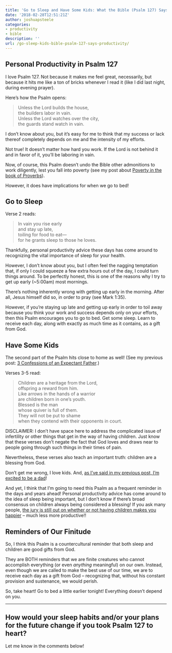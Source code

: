 ```yaml
---
title: 'Go to Sleep and Have Some Kids: What the Bible (Psalm 127) Says about Productivity'
date: '2018-02-28T12:51:21Z'
author: joshuapsteele
categories:
- productivity
- bible
description: ''
url: /go-sleep-kids-bible-psalm-127-says-productivity/
---
```

## Personal Productivity in Psalm 127

I love Psalm 127. Not because it makes me feel great, necessarily, but because it hits me like a ton of bricks whenever I read it (like I did last night, during evening prayer).

Here’s how the Psalm opens:

> <span class="text Ps-127-1">Unless the <span class="small-caps">Lord</span> builds the house,</span>  
> <span class="indent-1"><span class="indent-1-breaks"> </span><span class="text Ps-127-1">the builders labor in vain.</span></span>  
> <span class="text Ps-127-1">Unless the <span class="small-caps">Lord</span> watches over the city,</span>  
> <span class="indent-1"><span class="indent-1-breaks"> </span><span class="text Ps-127-1">the guards stand watch in vain.</span></span>

I don’t know about you, but it’s easy for me to think that my success or lack thereof completely depends on me and the intensity of my efforts.

Not true! It doesn’t matter how hard you work. If the Lord is not behind it and in favor of it, you’ll be laboring in vain.

Now, of course, this Psalm doesn’t undo the Bible other admonitions to work diligently, lest you fall into poverty (see my post about [Poverty in the book of Proverbs](https://joshuapsteele.com/20110210proverbs-topical-study-poverty/)).

However, it does have implications for when we go to bed!

## Go to Sleep

Verse 2 reads:

> <span class="text Ps-127-2" id="en-NIV-16124">In vain you rise early</span>  
> <span class="indent-1"><span class="indent-1-breaks"> </span><span class="text Ps-127-2">and stay up late,</span></span>  
> <span class="text Ps-127-2">toiling for food to eat—</span>  
> <span class="indent-1"><span class="indent-1-breaks"> </span><span class="text Ps-127-2">for he grants sleep to those he loves.</span></span>

Thankfully, personal productivity advice these days has come around to recognizing the vital importance of sleep for your health.

However, I don’t know about you, but I often feel the nagging temptation that, if only I could squeeze a few extra hours out of the day, I could turn things around. To be perfectly honest, this is one of the reasons why I try to get up early (~5:00am) most mornings.

There’s nothing inherently wrong with getting up early in the morning. After all, Jesus himself did so, in order to pray (see Mark 1:35).

However, if you’re staying up late and getting up early in order to toil away because you think your work and success depends only on your efforts, then this Psalm encourages you to go to bed. Get some sleep. Learn to receive each day, along with exactly as much time as it contains, as a gift from God.

## Have Some Kids

The second part of the Psalm hits close to home as well! (See my previous post: [3 Confessions of an Expectant Father](https://joshuapsteele.com/3-confessions-expectant-father/).)

Verses 3-5 read:

> <span class="text Ps-127-3" id="en-NIV-16125">Children are a heritage from the <span class="small-caps">Lord</span>,</span>  
> <span class="indent-1"><span class="indent-1-breaks"> </span><span class="text Ps-127-3">offspring a reward from him.</span></span>  
> <span class="text Ps-127-4" id="en-NIV-16126">Like arrows in the hands of a warrior</span>  
> <span class="indent-1"><span class="indent-1-breaks"> </span><span class="text Ps-127-4">are children born in one’s youth.</span></span>  
> <span class="text Ps-127-5" id="en-NIV-16127">Blessed is the man</span>  
> <span class="indent-1"><span class="indent-1-breaks"> </span><span class="text Ps-127-5">whose quiver is full of them.</span></span>  
> <span class="text Ps-127-5">They will not be put to shame</span>  
> <span class="indent-1"><span class="indent-1-breaks"> </span><span class="text Ps-127-5">when they contend with their opponents in court.</span></span>

DISCLAIMER: I don’t have space here to address the complicated issue of infertility or other things that get in the way of having children. Just know that these verses don’t negate the fact that God loves and draws near to people going through such things in their times of pain.

Nevertheless, these verses also teach an important truth: children are a blessing from God.

Don’t get me wrong, I love kids. And, [as I’ve said in my previous post, I’m excited to be a dad](https://joshuapsteele.com/3-confessions-expectant-father/)!

And yet, I think that I’m going to need this Psalm as a frequent reminder in the days and years ahead! Personal productivity advice has come around to the idea of sleep being important, but I don’t know if there’s broad consensus on children always being considered a blessing! If you ask many people, [the jury is still out on whether or not having children makes you happier](https://www.psychologytoday.com/blog/the-happiness-doctor/201709/does-having-children-make-us-happy) – much less more productive!!

## Reminders of Our Finitude

So, I think this Psalm is a countercultural reminder that both sleep and children are good gifts from God.

They are BOTH reminders that we are finite creatures who cannot accomplish everything (or even *anything* meaningful) on our own. Instead, even though we are called to make the best use of our time, we are to receive each day as a gift from God – recognizing that, without his constant provision and sustenance, we would perish.

So, take heart! Go to bed a little earlier tonight! Everything doesn’t depend on you.

---

## How would your sleep habits and/or your plans for the future change if you took Psalm 127 to heart?

Let me know in the comments below!